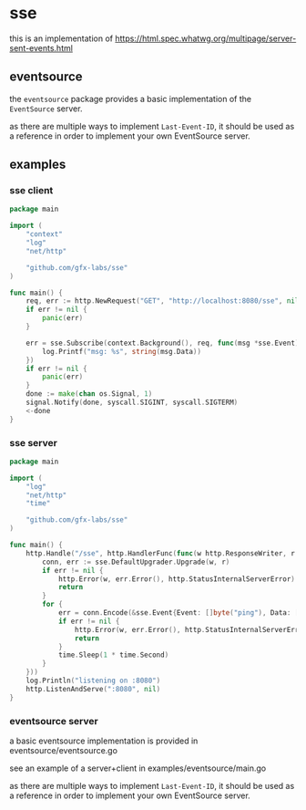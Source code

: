 # sse

this is an implementation of https://html.spec.whatwg.org/multipage/server-sent-events.html


## eventsource

the `eventsource` package provides a basic implementation of the `EventSource` server.

as there are multiple ways to implement `Last-Event-ID`, it should be used as a reference in order to implement your own EventSource server.


## examples

### sse client

```go
package main

import (
    "context"
    "log"
    "net/http"

    "github.com/gfx-labs/sse"
)

func main() {
    req, err := http.NewRequest("GET", "http://localhost:8080/sse", nil)
    if err != nil {
        panic(err)
    }

    err = sse.Subscribe(context.Background(), req, func(msg *sse.Event) {
        log.Printf("msg: %s", string(msg.Data))
    })
    if err != nil {
        panic(err)
    }
    done := make(chan os.Signal, 1)
    signal.Notify(done, syscall.SIGINT, syscall.SIGTERM)
    <-done
}
```

### sse server

```go
package main

import (
	"log"
	"net/http"
	"time"

	"github.com/gfx-labs/sse"
)

func main() {
	http.Handle("/sse", http.HandlerFunc(func(w http.ResponseWriter, r *http.Request) {
		conn, err := sse.DefaultUpgrader.Upgrade(w, r)
		if err != nil {
			http.Error(w, err.Error(), http.StatusInternalServerError)
			return
		}
		for {
			err = conn.Encode(&sse.Event{Event: []byte("ping"), Data: []byte("foo")})
			if err != nil {
				http.Error(w, err.Error(), http.StatusInternalServerError)
				return
			}
			time.Sleep(1 * time.Second)
		}
	}))
	log.Println("listening on :8080")
	http.ListenAndServe(":8080", nil)
}
```

### eventsource server

a basic eventsource implementation is provided in eventsource/eventsource.go

see an example of a server+client in examples/eventsource/main.go

as there are multiple ways to implement `Last-Event-ID`, it should be used as a reference in order to implement your own EventSource server.



